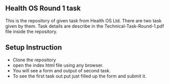 ## Health OS Round 1 task 
This is the repository of given task from Health OS Ltd. There are two task given by them. Task details are describe in the Technical-Task-Round-1.pdf file inside the repository. 

## Setup Instruction 
- Clone the repository
- open the index html file using any browser.
- You will see a form and output of second task.
- To see the first task out put just filled up the form and submit it. 
